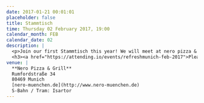```yaml
---
date: 2017-01-21 00:01:01
placeholder: false
title: Stammtisch
time: Thursday 02 February 2017, 19:00
calendar_month: FEB
calendar_date: 02
description: |
  <p>Join our first Stammtisch this year! We will meet at nero pizza & grill!</p>
  <h3><a href="https://attending.io/events/refreshmunich-feb-2017">Please RSVP on attending &rarr;</a></h3>
venue: |
  **Nero Pizza & Grill**  
  Rumfordstraße 34  
  80469 Munich  
  [nero-muenchen.de](http://www.nero-muenchen.de)  
  S-Bahn / Tram: Isartor
---
```

